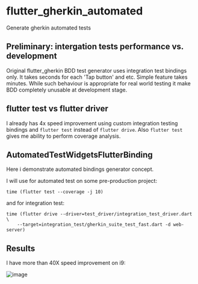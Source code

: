 # flutter_gherkin_automated
Generate gherkin automated tests

## Preliminary: intergation tests performance vs. development
Original flutter_gherkin BDD test generator uses integration test bindings only.
It takes seconds for each 'Tap button' and etc. Simple feature takes minutes.
While such behaviour is appropriate for real world testing it make BDD completely unusable at development stage.

## flutter test vs flutter driver
I already has 4x speed improvement using custom integration testing bindings and `flutter test` instead of `flutter drive`.
Also `flutter test` gives me ability to perform coverage analysis.

## AutomatedTestWidgetsFlutterBinding
Here i demonstrate automated bindings generator concept.

I will use for automated test on some pre-production project:

    time (flutter test --coverage -j 10)
    
and for integration test:

    time (flutter drive --driver=test_driver/integration_test_driver.dart \
        --target=integration_test/gherkin_suite_test_fast.dart -d web-server)
    
## Results
I have more than 40X speed improvement on i9:

![image](https://user-images.githubusercontent.com/8981380/136713968-ee3a2dee-e03c-42e2-b6cb-d1b0da6ede2d.png)



